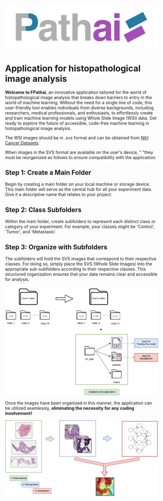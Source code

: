 ![Logo](images/logo.png)
# Application for histopathological image analysis

**Welcome to FPathai**, an innovative application tailored for the world of histopathological image analysis 
that breaks down barriers to entry in the world of machine learning.
Without the need for a single 
line of code, this user-friendly tool enables individuals from diverse backgrounds, 
including researchers, medical professionals, and enthusiasts, to effortlessly create 
and train machine learning models using Whole Slide Image (WSI) data. 
Get ready to explore the future of accessible, code-free machine learning in histopathological image analysis.

The WSI images should be
in *.svs* format and can be obtained from [NIH Cancer Datasets](https://portal.gdc.cancer.gov/).

When images in the SVS format are available on the user's device, "
         "they must be reorganized as follows to ensure compatibility with the application:

## Step 1: Create a Main Folder

Begin by creating a main folder on your local machine or storage device. This main folder will serve as the central hub for all your experiment data. Give it a descriptive name that relates to your project.

## Step 2: Class Subfolders

Within the main folder, create subfolders to represent each distinct class or category of your experiment. For example, your classes might be 'Control', 'Tumor', and 'Metastasis'.

## Step 3: Organize with Subfolders
The subfolders will hold the SVS images that correspond to their respective classes. For doing so, simply place the SVS (Whole Slide Images) into the appropriate sub-subfolders according to their respective classes. This structured organization ensures that your data remains clear and accessible for analysis.


![Methodology](images/methodology.png)

Once the images have been organized in this manner, the application can be utilized seamlessly, **eliminating the necessity for any coding involvement!**

![Diagram](images/FPathai-diagram.png)
